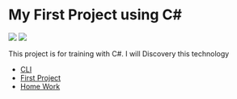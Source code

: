 # My First Project using C#
![](https://img.shields.io/badge/Code-C_Sharp-informational?style=flat&logo=csharp&logoColor=white&color=007acc)
![](https://img.shields.io/badge/OS-Windows-informational?style=flat&logo=windows&logoColor=white&color=007acc)

This project is for training with C#. I will Discovery this technology

* [CLI](README_CLI.md)
* [First Project](README_FirstProject.md)
* [Home Work](README_HomeWork.md)
